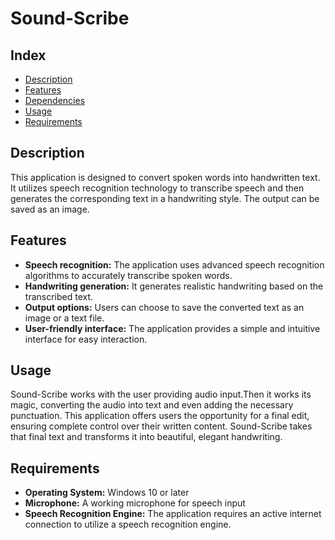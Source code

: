 # Sound-Scribe

## Index

* [Description](#description)
* [Features](#features)
*  [Dependencies](#dependencies)
* [Usage](#usage)
* [Requirements](#requirements)

## Description

This application is designed to convert spoken words into handwritten text. It utilizes speech recognition technology to transcribe speech and then generates the corresponding text in a handwriting style. The output can be saved as an image.

## Features

- **Speech recognition:** The application uses advanced speech recognition algorithms to accurately transcribe spoken words.
- **Handwriting generation:** It generates realistic handwriting based on the transcribed text.
- **Output options:** Users can choose to save the converted text as an image or a text file.
- **User-friendly interface:** The application provides a simple and intuitive interface for easy interaction.

## Usage

Sound-Scribe works with the user providing audio input.Then it works its magic, 
converting the audio into text and even adding the necessary punctuation.
This application offers users the opportunity for a final edit, ensuring 
complete control over their written content. Sound-Scribe takes that 
final text and transforms it into beautiful, elegant handwriting. 

## Requirements

- **Operating System:** Windows 10 or later
- **Microphone:** A working microphone for speech input
- **Speech Recognition Engine:** The application requires an active internet connection to utilize a speech recognition engine.



